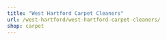 ```yaml
---
title: "West Hartford Carpet Cleaners"
url: /west-hartford/west-hartford-carpet-cleaners/
shop: carpet
---
```

